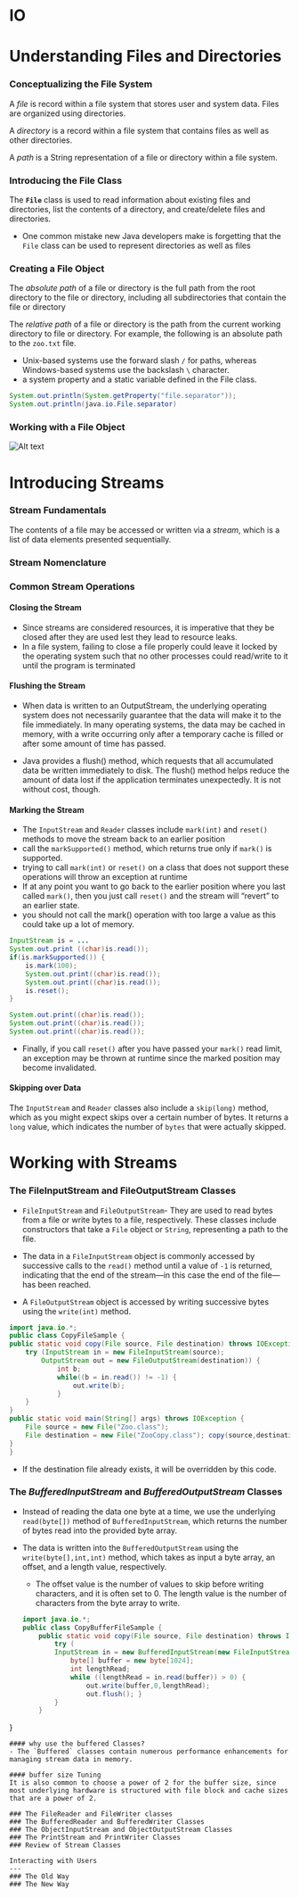# IO

# Understanding Files and Directories
### Conceptualizing the File System
 A _file_ is record within a file system that stores user and system data. Files are organized using directories.
 
 A _directory_ is a record within a file system that contains files as well as other directories.

 A _path_ is a String representation of a file or directory within a file system. 

### Introducing the File Class
The **`File`** class is used to read information about existing files and directories, list the contents of a directory, and create/delete files and directories.

* One common mistake new Java developers make is forgetting that the `File` class can be used to represent directories as well as files

### Creating a File Object
The _absolute path_ of a file or directory is the full path from the root directory to the file or directory, including all subdirectories that contain the file or directory

The _relative path_ of a file or directory is the path from the current working directory to file or directory.
For example, the following is an absolute path to the `zoo.txt` file.

* Unix-based systems use the forward slash `/` for paths, whereas Windows-based systems use the backslash `\` character.
* a system property and a static variable defined in the File class.

```java
System.out.println(System.getProperty("file.separator")); 
System.out.println(java.io.File.separator)
```
### Working with a File Object

![Alt text](https://github.com/frhan/study/blob/master/images/Screen%20Shot%202019-02-19%20at%202.55.54%20PM.png)

# Introducing Streams

### Stream Fundamentals
The contents of a file may be accessed or written via a _stream_, which is a list of data elements presented sequentially.

### Stream Nomenclature

### Common Stream Operations
#### Closing the Stream
* Since streams are considered resources, it is imperative that they be closed after they
are used lest they lead to resource leaks.
* In a file system, failing to close a file properly could leave it locked by the operating system such that no other processes could read/write to it until the program is terminated

#### Flushing the Stream

* When data is written to an OutputStream, the underlying operating system does not necessarily guarantee that the data will make it to the file immediately. In many operating systems, the data may be cached in memory, with a write occurring only after a temporary cache is filled or after some amount of time has passed.

* Java provides a flush() method, which requests that all accumulated data be written immediately to disk.
The flush() method helps reduce the amount of data lost if the application terminates unexpectedly. It is not without cost, though.

#### Marking the Stream
* The `InputStream` and `Reader` classes include `mark(int)` and `reset()` methods to move the stream back to an earlier position
* call the `markSupported()` method, which returns true only if `mark()` is supported.
* trying to call `mark(int)` or `reset()` on a class that does not support these operations will throw an exception at runtime
*  If at any point you want to go back to the earlier position where you last called `mark()`, then you just call `reset()` and the stream will “revert” to an earlier state.
* you should not call the mark() operation with too large a value as this could take up a lot of memory.

```java
InputStream is = ... 
System.out.print ((char)is.read()); 
if(is.markSupported()) {
    is.mark(100); 
    System.out.print((char)is.read()); 
    System.out.print((char)is.read()); 
    is.reset();
} 

System.out.print((char)is.read()); 
System.out.print((char)is.read()); 
System.out.print((char)is.read());
```
* Finally, if you call `reset()` after you have passed your `mark()` read limit, an exception may be thrown at runtime since the marked position may become invalidated.
#### Skipping over Data
The `InputStream` and `Reader` classes also include a `skip(long)` method, which as you might expect skips over a certain number of bytes. It returns a `long` value, which indicates the number of `bytes` that were actually skipped.

# Working with **Streams**
### The FileInputStream and FileOutputStream Classes
 * `FileInputStream` and `FileOutputStream`-  They are used to read bytes from a file or write bytes to a file, respectively. These classes include constructors that take a `File` object or `String`, representing a path to the file.

* The data in a `FileInputStream` object is commonly accessed by successive calls to the `read()` method until a value of `-1` is returned, indicating that the end of the stream—in this case the end of the file—has been reached.

* A `FileOutputStream` object is accessed by writing successive bytes using the `write(int)` method.

```java
import java.io.*;
public class CopyFileSample {
public static void copy(File source, File destination) throws IOException {
    try (InputStream in = new FileInputStream(source); 
        OutputStream out = new FileOutputStream(destination)) { 
            int b;
            while((b = in.read()) != -1) {
                out.write(b); 
            }
    } 
}
public static void main(String[] args) throws IOException { 
    File source = new File("Zoo.class");
    File destination = new File("ZooCopy.class"); copy(source,destination);
} 
}
```
* If the destination file already exists, it will be overridden by this code.
### The _BufferedInputStream_ and _BufferedOutputStream_ Classes
* Instead of reading the data one byte at a time, we use the underlying `read(byte[])` method of `BufferedInputStream`, which returns the number of bytes read into the provided byte array.
* The data is written into the `BufferedOutputStream` using the `write(byte[],int,int)` method, which takes as input a byte array, an offset, and a length value, respectively. 
    
    - The offset value is the number of values to skip before writing characters, and it is often set to 0. The length value is the number of characters from the byte array to write.

    ```java
    import java.io.*;
    public class CopyBufferFileSample {
        public static void copy(File source, File destination) throws IOException {
            try (
            InputStream in = new BufferedInputStream(new FileInputStream(source)); OutputStream out = new BufferedOutputStream(new FileOutputStream(destination))) {
                byte[] buffer = new byte[1024];
                int lengthRead;
                while ((lengthRead = in.read(buffer)) > 0) {
                    out.write(buffer,0,lengthRead);
                    out.flush(); }
            } 
        }
}
```
#### why use the buffered Classes?
- The `Buffered` classes contain numerous performance enhancements for managing stream data in memory.

#### buffer size Tuning
It is also common to choose a power of 2 for the buffer size, since most underlying hardware is structured with file block and cache sizes that are a power of 2.

### The FileReader and FileWriter classes
### The BufferedReader and BufferedWriter Classes
### The ObjectInputStream and ObjectOutputStream Classes
### The PrintStream and PrintWriter Classes
### Review of Stream Classes 

Interacting with Users
---
### The Old Way
### The New Way
